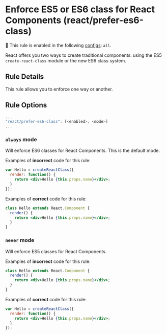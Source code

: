 # Enforce ES5 or ES6 class for React Components (react/prefer-es6-class)

💼 This rule is enabled in the following [configs](https://github.com/jsx-eslint/eslint-plugin-react#shareable-configurations): `all`.

React offers you two ways to create traditional components: using the ES5 `create-react-class` module or the new ES6 class system.

## Rule Details

This rule allows you to enforce one way or another.

## Rule Options

```js
...
"react/prefer-es6-class": [<enabled>, <mode>]
...
```

### `always` mode

Will enforce ES6 classes for React Components. This is the default mode.

Examples of **incorrect** code for this rule:

```jsx
var Hello = createReactClass({
  render: function() {
    return <div>Hello {this.props.name}</div>;
  }
});
```

Examples of **correct** code for this rule:

```jsx
class Hello extends React.Component {
  render() {
    return <div>Hello {this.props.name}</div>;
  }
}
```

### `never` mode

Will enforce ES5 classes for React Components.

Examples of **incorrect** code for this rule:

```jsx
class Hello extends React.Component {
  render() {
    return <div>Hello {this.props.name}</div>;
  }
}
```

Examples of **correct** code for this rule:

```jsx
var Hello = createReactClass({
  render: function() {
    return <div>Hello {this.props.name}</div>;
  }
});
```
